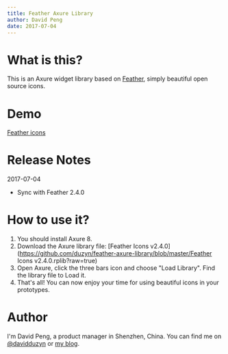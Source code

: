 ```yaml
---
title: Feather Axure Library
author: David Peng
date: 2017-07-04
---
```


# What is this?

This is an Axure widget library based on [Feather](https://feathericons.com), simply beautiful open source icons.

# Demo

[Feather icons](demo.png)

# Release Notes

2017-07-04

-   Sync with Feather 2.4.0

# How to use it?

1. You should install Axure 8.
2. Download the Axure library file: [Feather Icons v2.4.0](https://github.com/duzyn/feather-axure-library/blob/master/Feather Icons v2.4.0.rplib?raw=true)
3. Open Axure, click the three bars icon and choose "Load Library". Find the library file to Load it.
4. That's all! You can now enjoy your time for using beautiful icons in your prototypes.

# Author

I'm David Peng, a product manager in Shenzhen, China. You can find me on [@davidduzyn](http://twitter.com/davidduzyn) or [my blog](http://www.pengdaiwu.com).

